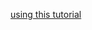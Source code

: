 ﻿[using this tutorial](https://www.freecodecamp.org/news/an-awesome-guide-on-how-to-build-restful-apis-with-asp-net-core-87b818123e28/)